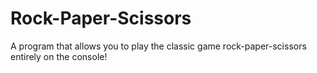 # Rock-Paper-Scissors
A program that allows you to play the classic game rock-paper-scissors entirely on the console!